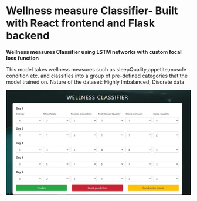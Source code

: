 # Wellness measure Classifier- Built with React frontend and Flask backend

<b>Wellness measures Classifier using LSTM networks with custom focal loss function</b>
<p>
This model takes wellness measures such as sleepQuality,appetite,muscle condition etc. and classifies into a group of pre-defined categories that the model trained on. 
Nature of the dataset: Highly Imbalanced, Discrete data</p>

![alt text](https://github.com/sidhartha1922/Classification-web-app-using-React-js-and-Flask-APi/blob/master/ui1.JPG?raw=true)
